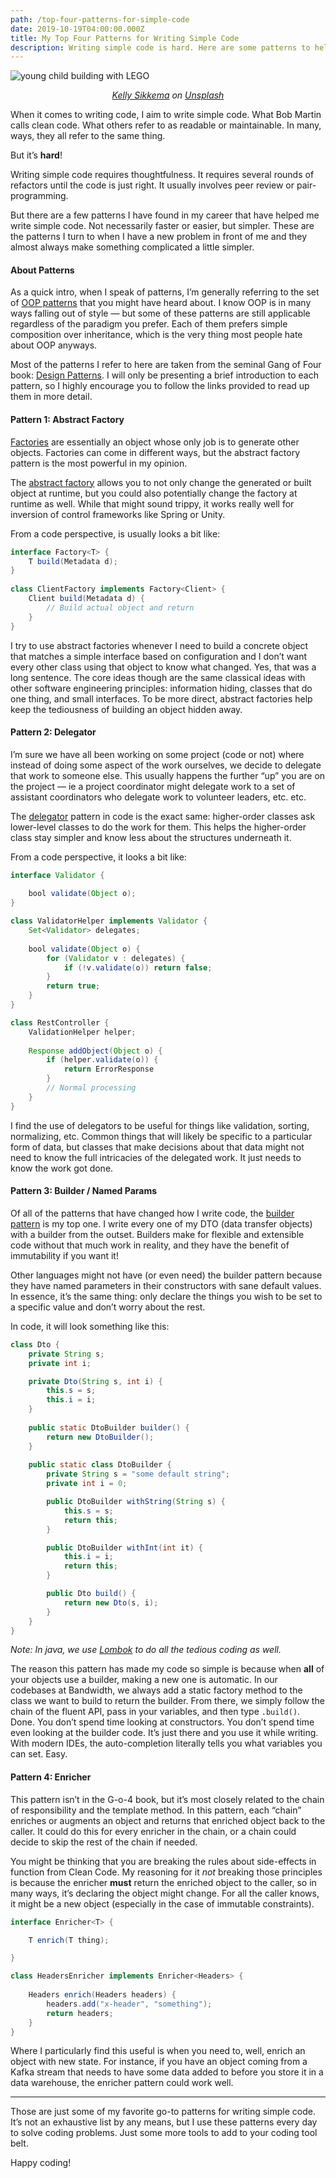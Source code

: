 ```yaml
---
path: /top-four-patterns-for-simple-code
date: 2019-10-19T04:00:00.000Z
title: My Top Four Patterns for Writing Simple Code
description: Writing simple code is hard. Here are some patterns to help!
---
```

![young child building with LEGO](../assets/1_s-smr49rffj0kibfsz98fa.jpeg)

<p align="center"><i><a href="https://unsplash.com/@kellysikkema?utm_source=unsplash&utm_medium=referral&utm_content=creditCopyText">Kelly Sikkema</a> on <a href="https://unsplash.com/s/photos/building-blocks?utm_source=unsplash&utm_medium=referral&utm_content=creditCopyText">Unsplash</a></i></p>

When it comes to writing code, I aim to write simple code. What Bob Martin calls clean code. What others refer to as readable or maintainable. In many, ways, they all refer to the same thing.

But it’s **hard**!

Writing simple code requires thoughtfulness. It requires several rounds of refactors until the code is just right. It usually involves peer review or pair-programming.

But there are a few patterns I have found in my career that have helped me write simple code. Not necessarily faster or easier, but simpler. These are the patterns I turn to when I have a new problem in front of me and they almost always make something complicated a little simpler.

#### About Patterns

As a quick intro, when I speak of patterns, I’m generally referring to the set of [OOP patterns](https://en.wikipedia.org/wiki/Software_design_pattern) that you might have heard about. I know OOP is in many ways falling out of style — but some of these patterns are still applicable regardless of the paradigm you prefer. Each of them prefers simple composition over inheritance, which is the very thing most people hate about OOP anyways.

Most of the patterns I refer to here are taken from the seminal Gang of Four book: [Design Patterns](https://en.wikipedia.org/wiki/Design_Patterns). I will only be presenting a brief introduction to each pattern, so I highly encourage you to follow the links provided to read up them in more detail.

#### Pattern 1: Abstract Factory

[Factories](https://en.wikipedia.org/wiki/Factory_%28object-oriented_programming%29) are essentially an object whose only job is to generate other objects. Factories can come in different ways, but the abstract factory pattern is the most powerful in my opinion.

The [abstract factory](https://en.wikipedia.org/wiki/Abstract_factory_pattern) allows you to not only change the generated or built object at runtime, but you could also potentially change the factory at runtime as well. While that might sound trippy, it works really well for inversion of control frameworks like Spring or Unity.

From a code perspective, is usually looks a bit like:

```java
interface Factory<T> {
    T build(Metadata d);
}
 
class ClientFactory implements Factory<Client> {
    Client build(Metadata d) {
        // Build actual object and return      
    }
}
```

I try to use abstract factories whenever I need to build a concrete object that matches a simple interface based on configuration and I don’t want every other class using that object to know what changed. Yes, that was a long sentence. The core ideas though are the same classical ideas with other software engineering principles: information hiding, classes that do one thing, and small interfaces. To be more direct, abstract factories help keep the tediousness of building an object hidden away.

#### Pattern 2: Delegator

I’m sure we have all been working on some project (code or not) where instead of doing some aspect of the work ourselves, we decide to delegate that work to someone else. This usually happens the further “up” you are on the project — ie a project coordinator might delegate work to a set of assistant coordinators who delegate work to volunteer leaders, etc. etc.

The [delegator](https://en.wikipedia.org/wiki/Delegation_pattern) pattern in code is the exact same: higher-order classes ask lower-level classes to do the work for them. This helps the higher-order class stay simpler and know less about the structures underneath it.

From a code perspective, it looks a bit like:

```java
interface Validator {
    
    bool validate(Object o);
}

class ValidatorHelper implements Validator {
    Set<Validator> delegates;
    
    bool validate(Object o) { 
        for (Validator v : delegates) { 
            if (!v.validate(o)) return false;
        }
        return true;
    }
}

class RestController {
    ValidationHelper helper;
    
    Response addObject(Object o) {
        if (helper.validate(o)) {
            return ErrorResponse
        }
        // Normal processing
    }
}
```

I find the use of delegators to be useful for things like validation, sorting, normalizing, etc. Common things that will likely be specific to a particular form of data, but classes that make decisions about that data might not need to know the full intricacies of the delegated work. It just needs to know the work got done.

#### Pattern 3: Builder / Named Params

Of all of the patterns that have changed how I write code, the [builder pattern](https://en.wikipedia.org/wiki/Builder_pattern) is my top one. I write every one of my DTO (data transfer objects) with a builder from the outset. Builders make for flexible and extensible code without that much work in reality, and they have the benefit of immutability if you want it!

Other languages might not have (or even need) the builder pattern because they have named parameters in their constructors with sane default values. In essence, it’s the same thing: only declare the things you wish to be set to a specific value and don’t worry about the rest.

In code, it will look something like this:

```java
class Dto {
    private String s;
    private int i;

    private Dto(String s, int i) {
        this.s = s;
        this.i = i;
    } 
    
    public static DtoBuilder builder() {
        return new DtoBuilder();
    }
    
    public static class DtoBuilder {  
        private String s = "some default string";
        private int i = 0;

        public DtoBuilder withString(String s) {
            this.s = s;
            return this;
        }

        public DtoBuilder withInt(int it) {
            this.i = i;
            return this;
        }

        public Dto build() {
            return new Dto(s, i);
        }
    }
}
```

*Note: In java, we use [Lombok](https://projectlombok.org/) to do all the tedious coding as well.*

The reason this pattern has made my code so simple is because when **all** of your objects use a builder, making a new one is automatic. In our codebases at Bandwidth, we always add a static factory method to the class we want to build to return the builder. From there, we simply follow the chain of the fluent API, pass in your variables, and then type `.build()`. Done. You don’t spend time looking at constructors. You don’t spend time even looking at the builder code. It’s just there and you use it while writing. With modern IDEs, the auto-completion literally tells you what variables you can set. Easy.

#### Pattern 4: Enricher

This pattern isn’t in the G-o-4 book, but it’s most closely related to the chain of responsibility and the template method. In this pattern, each “chain” enriches or augments an object and returns that enriched object back to the caller. It could do this for every enricher in the chain, or a chain could decide to skip the rest of the chain if needed.

You might be thinking that you are breaking the rules about side-effects in function from Clean Code. My reasoning for it *not* breaking those principles is because the enricher **must** return the enriched object to the caller, so in many ways, it’s declaring the object might change. For all the caller knows, it might be a new object (especially in the case of immutable constraints).

```java
interface Enricher<T> {

    T enrich(T thing);

}

class HeadersEnricher implements Enricher<Headers> {
 
    Headers enrich(Headers headers) {
        headers.add("x-header", "something");
        return headers;
    }
}
```

Where I particularly find this useful is when you need to, well, enrich an object with new state. For instance, if you have an object coming from a Kafka stream that needs to have some data added to before you store it in a data warehouse, the enricher pattern could work well.

- - -

Those are just some of my favorite go-to patterns for writing simple code. It’s not an exhaustive list by any means, but I use these patterns every day to solve coding problems. Just some more tools to add to your coding tool belt.

Happy coding!